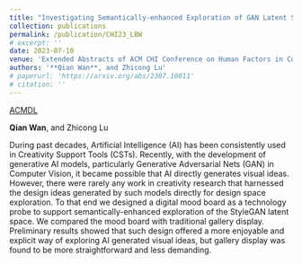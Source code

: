 ```yaml
---
title: "Investigating Semantically-enhanced Exploration of GAN Latent Space via a Digital Mood Board"
collection: publications
permalink: /publication/CHI23_LBW
# excerpt: ''
date: 2023-07-10
venue: 'Extended Abstracts of ACM CHI Conference on Human Factors in Computing Systems'
authors: '**Qian Wan**, and Zhicong Lu'
# paperurl: 'https://arxiv.org/abs/2307.10811'
# citation: ''
---
```


<a href='https://dl.acm.org/doi/full/10.1145/3544549.3585740'>ACMDL</a>

**Qian Wan**, and Zhicong Lu

During past decades, Artificial Intelligence (AI) has been consistently used in Creativity Support Tools (CSTs). Recently, with the development of generative AI models, particularly Generative Adversarial Nets (GAN) in Computer Vision, it became possible that AI directly generates visual ideas. However, there were rarely any work in creativity research that harnessed the design ideas generated by such models directly for design space exploration. To that end we designed a digital mood board as a technology probe to support semantically-enhanced exploration of the StyleGAN latent space. We compared the mood board with traditional gallery display. Preliminary results showed that such design offered a more enjoyable and explicit way of exploring AI generated visual ideas, but gallery display was found to be more straightforward and less demanding.